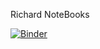 Richard NoteBooks

[![Binder](https://mybinder.org/badge_logo.svg)](https://mybinder.org/v2/gh/Richardp035/JupyterNotebooks/master)
